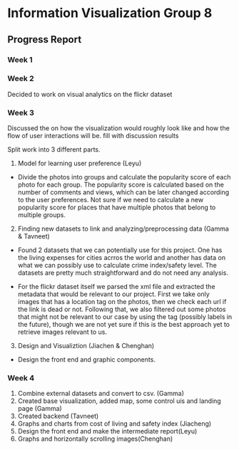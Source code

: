 # Information Visualization Group 8

## Progress Report

### Week 1

### Week 2

Decided to work on visual analytics on the flickr dataset

### Week 3

Discussed the on how the visualization would roughly look like and how the flow of user interactions will be.
fill with discussion results

Split work into 3 different parts.

1. Model for learning user preference (Leyu)

* Divide the photos into groups and calculate the popularity score of each photo for each group. 
The popularity score is calculated based on the number of comments and views, which can be later changed according to the user preferences.
Not sure if we need to calculate a new popularity score for places that have multiple photos that belong to multiple groups.

2. Finding new datasets to link and analyzing/preprocessing data (Gamma & Tavneet)
  
* Found 2 datasets that we can potentially use for this project. One has the living expenses for cities acrros the world and another has 
data on what we can possibly use to calculate crime index/safety level. The datasets are pretty much straightforward and do not need any analysis.
  
* For the flickr dataset itself we parsed the xml file and extracted the metadata that would be relevant to our project. First we take only images that has a location tag on the photos, then we check each url if the link is dead or not. Following that, we also filtered out some photos that might not be relevant to our case by using the tag (possibly labels in the future), though we are not yet sure if this is the best approach yet to retrieve images relevant to us.


3. Design and Visualiztion (Jiachen & Chenghan)
* Design the front end and graphic components.

### Week 4

1. Combine external datasets and convert to csv. (Gamma)
2. Created base visualization, added map, some control uis and landing page (Gamma)
3. Created backend (Tavneet)
4. Graphs and charts from cost of living and safety index (Jiacheng)
5. Design the front end and make the intermediate report(Leyu)
6. Graphs and horizontally scrolling images(Chenghan)

